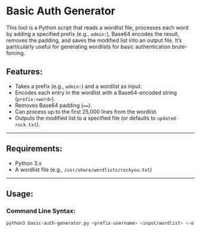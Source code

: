 # Basic Auth Generator

This tool is a Python script that reads a wordlist file, processes each word by adding a specified prefix (e.g., `admin:`), Base64 encodes the result, removes the padding, and saves the modified list into an output file. It’s particularly useful for generating wordlists for basic authentication brute-forcing.

## Features:
- Takes a prefix (e.g., `admin:`) and a wordlist as input.
- Encodes each entry in the wordlist with a Base64-encoded string (`prefix:<word>`).
- Removes Base64 padding (`==`).
- Can process up to the first 25,000 lines from the wordlist.
- Outputs the modified list to a specified file (or defaults to `updated-rock.txt`).

---

## Requirements:

- Python 3.x
- A wordlist file (e.g., `/usr/share/wordlists/rockyou.txt`)

---

## Usage:

### Command Line Syntax:

```bash
python3 basic-auth-generator.py <prefix-username> <input/wordlist> <-o optional output filename>
